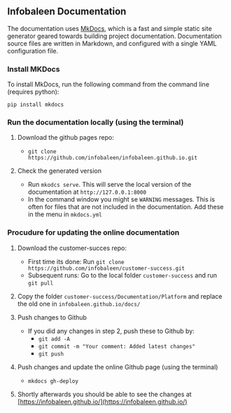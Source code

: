 ## Infobaleen Documentation

The documentation uses [MkDocs](https://www.mkdocs.org/), which is a fast and simple static site generator geared towards building project documentation. Documentation source files are written in Markdown, and configured with a single YAML configuration file.

### Install MKDocs

To install MkDocs, run the following command from the command line (requires python):

```pip install mkdocs```


### Run the documentation locally (using the terminal)

1. Download the github pages repo:
    * `git clone https://github.com/infobaleen/infobaleen.github.io.git`

2. Check the generated version
    * Run `mkodcs serve`. This will serve the local version of the documentation at `http://127.0.0.1:8000`
    * In the command window you might se `WARNING` messages. This is often for files that are not included in the documentation. Add these in the menu in `mkdocs.yml`


### Procudure for updating the online documentation 

1. Download the customer-succes repo:
    * First time its done: Run `git clone https://github.com/infobaleen/customer-success.git` 
    * Subsequent runs: Go to the local folder `customer-success` and run `git pull`

2. Copy the folder `customer-success/Documentation/Platform` and replace the old one in `infobaleen.github.io/docs/`

3. Push changes to Github
    * If you did any changes in step 2, push these to Github by:
    	* `git add -A`
    	* `git commit -m "Your comment: Added latest changes"`
    	* `git push`

4. Push changes and update the online Github page (using the terminal)
     * `mkdocs gh-deploy` 

5. Shortly afterwards you should be able to see the changes at [https://infobaleen.github.io/](https://infobaleen.github.io/)